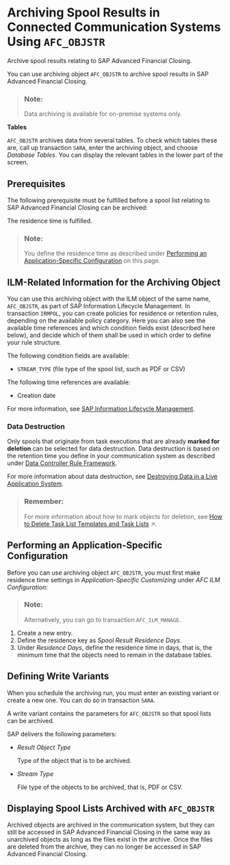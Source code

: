 <!-- loiob6e6eb25710a4c97b935a69a9bb35ad6 -->

# Archiving Spool Results in Connected Communication Systems Using `AFC_OBJSTR`

Archive spool results relating to SAP Advanced Financial Closing.

You can use archiving object `AFC_OBJSTR` to archive spool results in SAP Advanced Financial Closing.

> ### Note:  
> Data archiving is available for on-premise systems only.

**Tables**

`AFC_OBJSTR` archives data from several tables. To check which tables these are, call up transaction `SARA`, enter the archiving object, and choose *Database Tables*. You can display the relevant tables in the lower part of the screen.



## Prerequisites

The following prerequisite must be fulfilled before a spool list relating to SAP Advanced Financial Closing can be archived:

The residence time is fulfilled.

> ### Note:  
> You define the residence time as described under [Performing an Application-Specific Configuration](archiving-spool-results-in-connected-communication-systems-using-afc-objstr-b6e6eb2.md#loiob6e6eb25710a4c97b935a69a9bb35ad6__section_afc_performing_app-specific_config) on this page.



## ILM-Related Information for the Archiving Object

You can use this archiving object with the ILM object of the same name, `AFC_OBJSTR`, as part of SAP Information Lifecycle Management. In transaction `IRMPOL`, you can create policies for residence or retention rules, depending on the available policy category. Here you can also see the available time references and which condition fields exist \(described here below\), and decide which of them shall be used in which order to define your rule structure.

The following condition fields are available:

-   `STREAM_TYPE` \(file type of the spool list, such as PDF or CSV\)


The following time references are available:

-   Creation date


For more information, see [SAP Information Lifecycle Management](https://help.sap.com/docs/BS_CA/7ce8e5dc89d7407e8baa9de7b775f31f/7fe188e04fdd462e8ec330bb80efc389.html?locale=en-US).



### Data Destruction

Only spools that originate from task executions that are already **marked for deletion** can be selected for data destruction. Data destruction is based on the retention time you define in your communication system as described under [Data Controller Rule Framework](https://help.sap.com/docs/BS_CA/7ce8e5dc89d7407e8baa9de7b775f31f/4a236b5ed814479495fcfc8cd2fa22cd.html?locale=en-US).

For more information about data destruction, see [Destroying Data in a Live Application System](https://help.sap.com/docs/BS_CA/7ce8e5dc89d7407e8baa9de7b775f31f/90a0446ddd874aaf8b683f77cb3ede8a.html?locale=en-US).

> ### Remember:  
> For more information about how to mark objects for deletion, see [How to Delete Task List Templates and Task Lists](https://help.sap.com/viewer/b3f5b9cf1ab7498fad5b6f297013d65a/SHIP/en-US/2fb877991dcb4baf8379972c96ad4c9a.html "Delete task list templates and task lists.") :arrow_upper_right:.



<a name="loiob6e6eb25710a4c97b935a69a9bb35ad6__section_afc_performing_app-specific_config"/>

## Performing an Application-Specific Configuration

Before you can use archiving object `AFC_OBJSTR`, you must first make residence time settings in *Application-Specific Customizing* under *AFC ILM Configuration*:

> ### Note:  
> Alternatively, you can go to transaction `AFC_ILM_MANAGE`.

1.  Create a new entry.
2.  Define the residence key as *Spool Result Residence Days*.
3.  Under *Residence Days*, define the residence time in days, that is, the minimum time that the objects need to remain in the database tables.



## Defining Write Variants

When you schedule the archiving run, you must enter an existing variant or create a new one. You can do so in transaction `SARA`.

A write variant contains the parameters for `AFC_OBJSTR` so that spool lists can be archived.

SAP delivers the following parameters:

-   *Result Object Type*

    Type of the object that is to be archived.

-   *Stream Type*

    File type of the objects to be archived, that is, PDF or CSV.




## Displaying Spool Lists Archived with `AFC_OBJSTR`

Archived objects are archived in the communication system, but they can still be accessed in SAP Advanced Financial Closing in the same way as unarchived objects as long as the files exist in the archive. Once the files are deleted from the archive, they can no longer be accessed in SAP Advanced Financial Closing.

